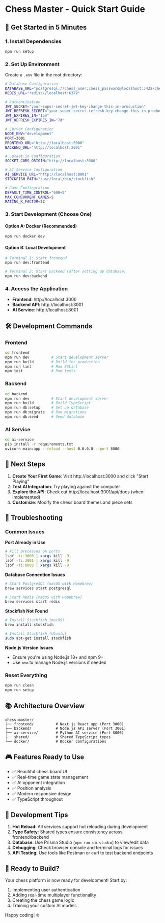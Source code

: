 # Chess Master - Quick Start Guide

## 🚀 Get Started in 5 Minutes

### 1. Install Dependencies
```bash
npm run setup
```

### 2. Set Up Environment
Create a `.env` file in the root directory:
```bash
# Database Configuration
DATABASE_URL="postgresql://chess_user:chess_password@localhost:5432/chess_master"
REDIS_URL="redis://localhost:6379"

# Authentication
JWT_SECRET="your-super-secret-jwt-key-change-this-in-production"
JWT_REFRESH_SECRET="your-super-secret-refresh-key-change-this-in-production"
JWT_EXPIRES_IN="15m"
JWT_REFRESH_EXPIRES_IN="7d"

# Server Configuration
NODE_ENV="development"
PORT=3001
FRONTEND_URL="http://localhost:3000"
BACKEND_URL="http://localhost:3001"

# Socket.io Configuration
SOCKET_CORS_ORIGIN="http://localhost:3000"

# AI Service Configuration
AI_SERVICE_URL="http://localhost:8001"
STOCKFISH_PATH="/usr/local/bin/stockfish"

# Game Configuration
DEFAULT_TIME_CONTROL="600+5"
MAX_CONCURRENT_GAMES=5
RATING_K_FACTOR=32
```

### 3. Start Development (Choose One)

#### Option A: Docker (Recommended)
```bash
npm run docker:dev
```

#### Option B: Local Development
```bash
# Terminal 1: Start frontend
npm run dev:frontend

# Terminal 2: Start backend (after setting up database)
npm run dev:backend
```

### 4. Access the Application
- **Frontend**: http://localhost:3000
- **Backend API**: http://localhost:3001
- **AI Service**: http://localhost:8001

## 🛠️ Development Commands

### Frontend
```bash
cd frontend
npm run dev          # Start development server
npm run build        # Build for production
npm run lint         # Run ESLint
npm test             # Run tests
```

### Backend
```bash
cd backend
npm run dev          # Start development server
npm run build        # Build TypeScript
npm run db:setup     # Set up database
npm run db:migrate   # Run migrations
npm run db:seed      # Seed database
```

### AI Service
```bash
cd ai-service
pip install -r requirements.txt
uvicorn main:app --reload --host 0.0.0.0 --port 8000
```

## 🎯 Next Steps

1. **Create Your First Game**: Visit http://localhost:3000 and click "Start Playing"
2. **Test AI Integration**: Try playing against the computer
3. **Explore the API**: Check out http://localhost:3001/api/docs (when implemented)
4. **Customize**: Modify the chess board themes and piece sets

## 🐛 Troubleshooting

### Common Issues

**Port Already in Use**
```bash
# Kill processes on ports
lsof -ti:3000 | xargs kill -9
lsof -ti:3001 | xargs kill -9
lsof -ti:8000 | xargs kill -9
```

**Database Connection Issues**
```bash
# Start PostgreSQL (macOS with Homebrew)
brew services start postgresql

# Start Redis (macOS with Homebrew)
brew services start redis
```

**Stockfish Not Found**
```bash
# Install Stockfish (macOS)
brew install stockfish

# Install Stockfish (Ubuntu)
sudo apt-get install stockfish
```

**Node.js Version Issues**
- Ensure you're using Node.js 18+ and npm 9+
- Use `nvm` to manage Node.js versions if needed

### Reset Everything
```bash
npm run clean
npm run setup
```

## 📚 Architecture Overview

```
chess-master/
├── frontend/          # Next.js React app (Port 3000)
├── backend/           # Node.js API server (Port 3001)
├── ai-service/        # Python AI service (Port 8000)
├── shared/            # Shared TypeScript types
└── docker/            # Docker configurations
```

## 🎮 Features Ready to Use

- ✅ Beautiful chess board UI
- ✅ Real-time game state management
- ✅ AI opponent integration
- ✅ Position analysis
- ✅ Modern responsive design
- ✅ TypeScript throughout

## 🔧 Development Tips

1. **Hot Reload**: All services support hot reloading during development
2. **Type Safety**: Shared types ensure consistency across frontend/backend
3. **Database**: Use Prisma Studio (`npm run db:studio`) to view/edit data
4. **Debugging**: Check browser console and terminal logs for issues
5. **API Testing**: Use tools like Postman or curl to test backend endpoints

## 🚀 Ready to Build?

Your chess platform is now ready for development! Start by:

1. Implementing user authentication
2. Adding real-time multiplayer functionality
3. Creating the chess game logic
4. Training your custom AI models

Happy coding! ♔ 
